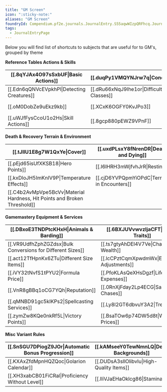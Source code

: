 ```yaml
---
title: "GM Screen"
icon: ":sticky-note:"
aliases: "GM Screen"
foundryId: Compendium.pf2e.journals.JournalEntry.S55aqwWIzpQRFhcq.JournalEntryPage.lQ9MmX3zg4Bd9hjb
tags:
  - JournalEntryPage
---
```

Below you will find list of shortcuts to subjects that are useful for to GM's, grouped by theme

**Reference Tables Actions & Skills**

| [[.8qYJAx4O97sSxbUF\|Basic Actions]] | [[.duqPy1VMQYNJrw7q\|Conditions]] | [[.mmfWcV3Iyql5nzTo\|Counteract]] | [[.Z2xXPHkxGLFTXzdI\|Creature Identification]] |
| --- | --- | --- | --- |
| [[.Edn6qQNVcEVpkhPl\|Detecting Creatures]] | [[.dRu66xNqJ9Ihe1or\|Difficulty Classes]] | [[.aBALUjLyOqXKlhrP]] | [[.zB1mqE9IeyfyQDnn\|Exploration Activities]] |
| [[.oM0DobZe9uEkz9kb]] | [[.XCxK6OGFY0KvJPo3]] | [[.7jQ2x83KUFD8Wj6w\|Light Effects]] | [[.SiMXtLf4YQeigzIE\|Senses]] |
| [[.uWJfFysCcoU1o2Hs\|Skill Actions]] | [[.8gcp880pEWZ9VPnF]] |  |  |

**Death & Recovery Terrain & Environment**

| [[.tJllU1E8g7W1QxYe\|Cover]] | [[.uxdPLsxY8fNrenDR\|Death and Dying]] | [[.hOsFg2VpnOshaSOi\|Environmental Damage]] | [[.7FsXXkrOUXHtROnq\|Falling]] |
| --- | --- | --- | --- |
| [[.pEjd65isUfXKSB18\|Hero Points]] | [[.I6lHRH3mWjfvhJrR\|Resting]] | [[.G1Rje9eYCFEByzjg\|Special Battles]] | [[.FOI43M8DJe2lkMwl\|Structures]] |
| [[.kxDloJH5ImKnIV9P\|Temperature Effects]] | [[.cjD6YVPQpmYiOPdC\|Terrain in Encounters]] | [[.YVLMgNxXTUQuDJgp\|Travel Speed]] | [[.kL8yx8vz9FMCIYC1]] |
| [[.C4b2AvMpVpe5BcVv\|Material Hardness, Hit Points and Broken Threshold]] |  |  |  |

**Gamemastery Equipment & Services**

| [[.DBxoE3TNDPtcKHxH\|Animals & Barding]] | [[.6BXJUVvwvzljaCFT\|Armor Traits]] | [[.FzzMt7ybWy03D9qZ\|Basic Services]] |
| --- | --- | --- |
| [[.VR9UdfhZphZGZdsx\|Bulk Conversions for Different Sizes]] | [[.ts7gtyAhDEI4V7Ve\|Character Wealth]] | [[.PVrMSF93KIejBTMm\|Critical Specialization Effects]] |
| [[.act12TfHpnKx6ZTu\|Different Size Items]] | [[.lcCPztCqmXpwdmWx\|Elite/Weak Adjustments]] | [[.9hfEG4kJmEbrjGS1\|Encounter Building & XP Awards]] |
| [[.iVY32tNvfS1tPYU2\|Formula Price]] | [[.PfoKLAsQeXHsDgzf\|Lifestyle Expenses]] | [[.zVcfWP1ac0JhNEhY\|Quick Adventure Groups]] |
| [[.VnR8gBBq1oCG7YQh\|Reputation]] | [[.0RnXjFday2Lp4ECG\|Sample Chases]] | [[.l0rlB52Pzy6Vt1Ic\|Scroll Prices]] |
| [[.qMNBD91gc5kIKPs2\|Spellcasting Services]] | [[.Ly8l2GT6dbvuY3A2\|Treasure]] | [[.oBOw6E6V7ncrB1rN\|Treasure Per Encounter]] |
| [[.zymZw8KQe0nkRf5L\|Victory Points]] | [[.BsaTOw6p74DW5d8t\|Wand Prices]] | [[.dnbUao9yk8Bs99eT\|Weapon Traits]] |

**Misc** **Variant Rules**

| [[.SnSGU7DPiogZ9JOr\|Automatic Bonus Progression]] | [[.kAMseeY0TewNmnLQ\|Deep Backgrounds]] | [[.INYPqM7rs9SNFRba\|Downtime Events]] |
| --- | --- | --- |
| [[.KXAxZfdMpnHQZQoc\|Golarion Calendar]] | [[.DUDsA3sIlOlibvIu\|High-Quality Items]] | [[.yHqDPytVY9bxWo9I\|Item Quirks]] |
| [[.XH3xabCB01FiCRal\|Proficiency Without Level]] | [[.IliVJaEHaOklcg86\|Stamina]] |  |
